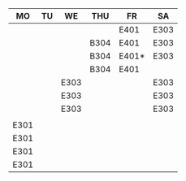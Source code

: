 |MO  |TU|WE  |THU |FR   |SA  |
|----|--|----|----|-----|----|
|    |  |    |    |E401 |E303|
|    |  |    |B304|E401 |E303|
|    |  |    |B304|E401*|E303|
|    |  |    |B304|E401 |    |
|    |  |E303|    |     |E303|
|    |  |E303|    |     |E303|
|    |  |E303|    |     |E303|
|    |  |    |    |     |    |
|E301|  |    |    |     |    |
|E301|  |    |    |     |    |
|E301|  |    |    |     |    |
|E301|  |    |    |     |    |
